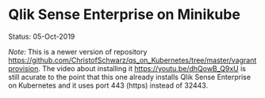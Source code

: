 # Qlik Sense Enterprise on Minikube

Status: 05-Oct-2019

*Note:* This is a newer version of repository https://github.com/ChristofSchwarz/qs_on_Kubernetes/tree/master/vagrantprovision. The video about installing it https://youtu.be/dhQowB_Q9xU is still acurate to the point that this one already installs Qlik Sense Enterprise on Kubernetes and it uses port 443 (https) instead of 32443. 



